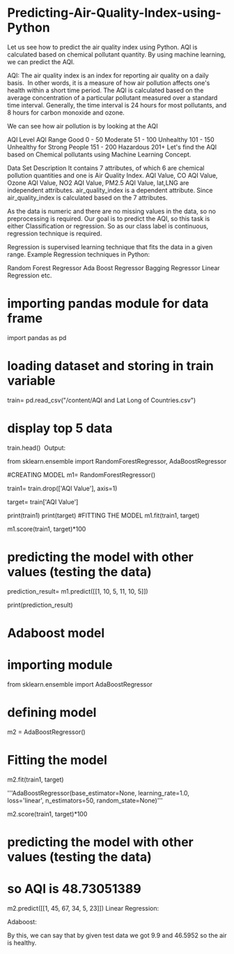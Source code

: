 # Predicting-Air-Quality-Index-using-Python
Let us see how to predict the air quality index using Python. AQI is calculated based on chemical pollutant quantity. By using machine learning, we can predict the AQI.

AQI: The air quality index is an index for reporting air quality on a daily basis.  In other words, it is a measure of how air pollution affects one's health within a short time period. The AQI is calculated based on the average concentration of a particular pollutant measured over a standard time interval. Generally, the time interval is 24 hours for most pollutants, and 8 hours for carbon monoxide and ozone.

We can see how air pollution is by looking at the AQI

AQI Level	AQI Range
Good	0 - 50
Moderate	51 - 100
Unhealthy	101 - 150
Unhealthy for Strong People	151 - 200
Hazardous	201+
Let's find the AQI based on Chemical pollutants using Machine Learning Concept. 

Data Set Description
It contains 7 attributes, of which 6 are chemical pollution quantities and one is Air Quality Index. AQI Value, CO AQI Value, Ozone AQI Value, NO2 AQI Value, PM2.5 AQI Value, lat,LNG are independent attributes. air_quality_index is a dependent attribute. Since air_quality_index is calculated based on the 7 attributes.

As the data is numeric and there are no missing values in the data, so no preprocessing is required. Our goal is to predict the AQI, so this task is either Classification or regression. So as our class label is continuous, regression technique is required.

Regression is supervised learning technique that fits the data in a given range. Example Regression techniques in Python:

Random Forest Regressor
Ada Boost Regressor
Bagging Regressor
Linear Regression etc.
# importing pandas module for data frame
import pandas as pd

# loading dataset and storing in train variable
train= pd.read_csv("/content/AQI and Lat Long of Countries.csv")
# display top 5 data
train.head()
 Output:




from sklearn.ensemble import RandomForestRegressor, AdaBoostRegressor

#CREATING MODEL
m1= RandomForestRegressor()


train1= train.drop(['AQI Value'], axis=1)

target= train['AQI Value']

print(train1)
print(target)
#FITTING THE MODEL
m1.fit(train1, target)

m1.score(train1, target)*100

# predicting the model with other values (testing the data)
prediction_result= m1.predict([[1, 10, 5, 11, 10, 5]])

print(prediction_result)


# Adaboost model
# importing module

from sklearn.ensemble import AdaBoostRegressor


# defining model
m2 = AdaBoostRegressor()

# Fitting the model
m2.fit(train1, target)

'''AdaBoostRegressor(base_estimator=None, learning_rate=1.0, loss='linear',
                  n_estimators=50, random_state=None)'''

m2.score(train1, target)*100

# predicting the model with other values (testing the data)
# so AQI is 48.73051389
m2.predict([[1, 45, 67, 34, 5, 23]])
Linear Regression:

Adaboost:



By this, we can say that by given test data we got 9.9 and 46.5952 so the air is healthy.
